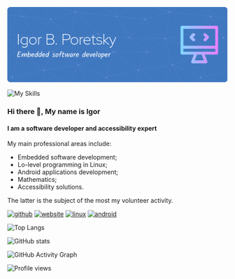 ![Header](images/header.png)

![My Skills](https://skillicons.dev/icons?i=androidstudio,gradle,java,linux,bash,c,cpp,cmake,qt,emacs,regex,forth,git,github,md)

### Hi there 👋, My name is Igor
#### I am a software developer and accessibility expert

My main professional areas include:

- Embedded software development;
- Lo-level programming in Linux;
- Android applications development;
- Mathematics;
- Accessibility solutions.

The latter is the subject of the most my volunteer activity.


[<img src='https://cdn.jsdelivr.net/npm/simple-icons@3.0.1/icons/github.svg' alt='github' height='40'>](https://github.com/poretsky)  [<img src='https://cdn.jsdelivr.net/npm/simple-icons@3.0.1/icons/icloud.svg' alt='website' height='40'>](https://poretsky.github.io)  [<img src='https://cdn.jsdelivr.net/npm/simple-icons@3.0.1/icons/linux.svg' alt='linux' height='40'>](https://poretsky.github.io/packages)  [<img src='https://cdn.jsdelivr.net/npm/simple-icons@3.0.1/icons/android.svg' alt='android' height='40'>](https://poretsky.github.io/android)  

![Top Langs](https://github-readme-stats.vercel.app/api/top-langs/?username=poretsky)  

![GitHub stats](https://github-readme-stats.vercel.app/api?username=poretsky&show_icons=true)  

![GitHub Activity Graph](https://activity-graph.herokuapp.com/graph?username=poretsky)  

![Profile views](https://gpvc.arturio.dev/poretsky)  
